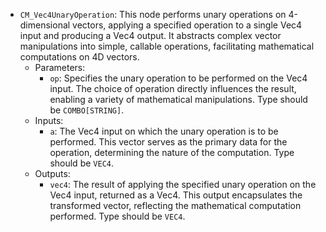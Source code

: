 - `CM_Vec4UnaryOperation`: This node performs unary operations on 4-dimensional vectors, applying a specified operation to a single Vec4 input and producing a Vec4 output. It abstracts complex vector manipulations into simple, callable operations, facilitating mathematical computations on 4D vectors.
    - Parameters:
        - `op`: Specifies the unary operation to be performed on the Vec4 input. The choice of operation directly influences the result, enabling a variety of mathematical manipulations. Type should be `COMBO[STRING]`.
    - Inputs:
        - `a`: The Vec4 input on which the unary operation is to be performed. This vector serves as the primary data for the operation, determining the nature of the computation. Type should be `VEC4`.
    - Outputs:
        - `vec4`: The result of applying the specified unary operation on the Vec4 input, returned as a Vec4. This output encapsulates the transformed vector, reflecting the mathematical computation performed. Type should be `VEC4`.
